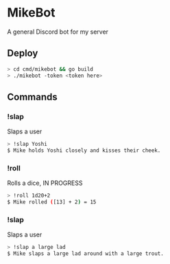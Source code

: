 # MikeBot
A general Discord bot for my server

## Deploy
```bash
> cd cmd/mikebot && go build
> ./mikebot -token <token here>
```

## Commands

### !slap
Slaps a user

```bash
> !slap Yoshi
$ Mike holds Yoshi closely and kisses their cheek.
```

### !roll
Rolls a dice, IN PROGRESS

```bash
> !roll 1d20+2
$ Mike rolled ([13] + 2) = 15
```

### !slap
Slaps a user

```bash
> !slap a large lad
$ Mike slaps a large lad around with a large trout.
```